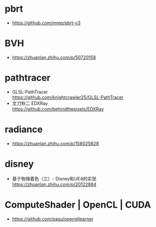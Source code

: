 # pbrt
- https://github.com/mmp/pbrt-v3

# BVH
- https://zhuanlan.zhihu.com/p/50720158

# pathtracer
- GLSL-PathTracer  
https://github.com/knightcrawler25/GLSL-PathTracer
- 文刀秋二 EDXRay  
https://github.com/behindthepixels/EDXRay


# radiance
- https://zhuanlan.zhihu.com/p/158025828

# disney
- 基于物理着色（三）- Disney和UE4的实现
https://zhuanlan.zhihu.com/p/20122884

# ComputeShader | OpenCL | CUDA
- https://github.com/pasu/opengllearner
